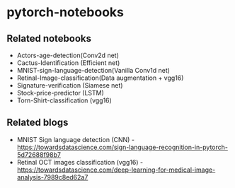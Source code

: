 # pytorch-notebooks

## Related notebooks
* Actors-age-detection(Conv2d net)
* Cactus-Identification (Efficient net)
* MNIST-sign-language-detection(Vanilla Conv1d net)
* Retinal-Image-classification(Data augmentation + vgg16)
* Signature-verification (Siamese net)
* Stock-price-predictor (LSTM)
* Torn-Shirt-classification (vgg16)

## Related blogs
* MNIST Sign language detection (CNN) - https://towardsdatascience.com/sign-language-recognition-in-pytorch-5d72688f98b7
* Retinal OCT images classification (vgg16) - https://towardsdatascience.com/deep-learning-for-medical-image-analysis-7989c8ed62a7
